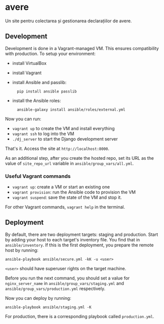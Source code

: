# avere
Un site pentru colectarea și gestionarea declarațiilor de avere.


## Development
Development is done in a Vagrant-managed VM. This ensures compatibility with
production. To setup your environment:
- install VirtualBox
- install Vagrant
- install Ansible and passlib:

        pip install ansible passlib

- install the Ansible roles:

        ansible-galaxy install ansible/roles/external.yml

Now you can run:
- `vagrant up` to create the VM and install everything
- `vagrant ssh` to log into the VM
- `./dj_server` to start the Django development server

That's it. Access the site at `http://localhost:8000`.

As an additional step, after you create the hosted repo, set its URL as the
value of `site_repo_url` variable in `ansible/group_vars/all.yml`.

### Useful Vagrant commands
- `vagrant up`: create a VM or start an existing one
- `vagrant provision`: run the Ansible code to provision the VM
- `vagrant suspend`: save the state of the VM and stop it.

For other Vagrant commands, `vagrant help` in the terminal.

## Deployment
By default, there are two deployment targets: staging and production. Start
by adding your host to each target's inventory file. You find that in
`ansible/inventory`. If this is the first deployment, you prepare the remote
host by running:

    ansible-playbook ansible/secure.yml -kK -u <user>

`<user>` should have superuser rights on the target machine.

Before you run the next command, you should set a value for
`nginx_server_name` in `ansible/group_vars/staging.yml` and
`ansible/group_vars/production.yml` respectively.

Now you can deploy by running:

    ansible-playbook ansible/staging.yml -K

For production, there is a corresponding playbook called `production.yml`.
